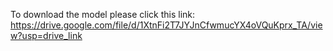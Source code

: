 To download the model please click this link: https://drive.google.com/file/d/1XtnFi2T7JYJnCfwmucYX4oVQuKprx_TA/view?usp=drive_link
